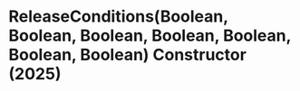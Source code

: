 # ReleaseConditions(Boolean, Boolean, Boolean, Boolean, Boolean, Boolean, Boolean) Constructor (2025)

﻿